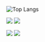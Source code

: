 ![Top Langs](https://github-readme-stats.vercel.app/api/top-langs/?username=antoniosachinski&layout=compact&icons=true&theme=radical)

<img src="https://skillicons.dev/icons?i=python,js,nodejs,html,css" />
<img src="https://skillicons.dev/icons?i=mysql,java,git,github" />

<p align="left">
<a href="https://www.linkedin.com/in/antoniosachinski/"><img src="https://img.shields.io/badge/-%20Antonio%20Sachinski%20-0077B5?style=flat&logo=LinkedIn&logoColor=white"/></a>
<a href="mailto:as.sachinski@gmail.com"><img src="https://img.shields.io/badge/-as.sachinski@gmail.com-D14836?style=flat&logo=Gmail&logoColor=white"/></a>
</p>




